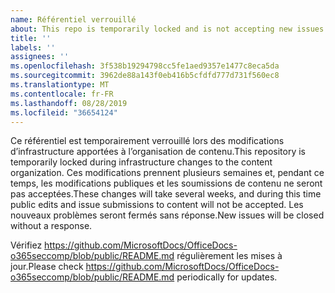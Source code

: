 ```yaml
---
name: Référentiel verrouillé
about: This repo is temporarily locked and is not accepting new issues.
title: ''
labels: ''
assignees: ''
ms.openlocfilehash: 3f538b19294798cc5fe1aed9357e1477c8eca5da
ms.sourcegitcommit: 3962de88a143f0eb416b5cfdfd777d731f560ec8
ms.translationtype: MT
ms.contentlocale: fr-FR
ms.lasthandoff: 08/28/2019
ms.locfileid: "36654124"
---
```

<span data-ttu-id="36a0d-102">Ce référentiel est temporairement verrouillé lors des modifications d’infrastructure apportées à l’organisation de contenu.</span><span class="sxs-lookup"><span data-stu-id="36a0d-102">This repository is temporarily locked during infrastructure changes to the content organization.</span></span> <span data-ttu-id="36a0d-103">Ces modifications prennent plusieurs semaines et, pendant ce temps, les modifications publiques et les soumissions de contenu ne seront pas acceptées.</span><span class="sxs-lookup"><span data-stu-id="36a0d-103">These changes will take several weeks, and during this time public edits and issue submissions to content will not be accepted.</span></span> <span data-ttu-id="36a0d-104">Les nouveaux problèmes seront fermés sans réponse.</span><span class="sxs-lookup"><span data-stu-id="36a0d-104">New issues will be closed without a response.</span></span>

<span data-ttu-id="36a0d-105">Vérifiez https://github.com/MicrosoftDocs/OfficeDocs-o365seccomp/blob/public/README.md régulièrement les mises à jour.</span><span class="sxs-lookup"><span data-stu-id="36a0d-105">Please check https://github.com/MicrosoftDocs/OfficeDocs-o365seccomp/blob/public/README.md periodically for updates.</span></span>
